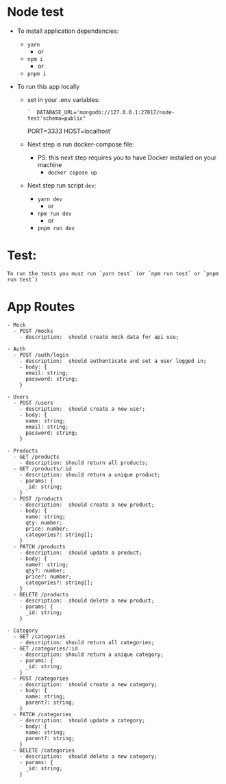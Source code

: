 # Node test

- To install application dependencies:
  - `yarn`
    - or
  - `npm i`
    - or
  - `pnpm i`
- To run this app locally

  - set in your .env variables:

        `  DATABASE_URL='mongodb://127.0.0.1:27017/node-test'schema=public"

    PORT=3333
    HOST=localhost`

  - Next step is run docker-compose file:
    - PS: this next step requires you to have Docker installed on your machine
      - `docker copose up`
  - Next step run script `dev`:
    - `yarn dev`
      - or
    - `npm run dev`
      - or
    - `pnpm run dev`

# Test:

    To run the tests you must run `yarn test` (or `npm run test` or `pnpm run test`)

# App Routes

    - Mock
      - POST /mocks
        - description:  should create mock data for api use;

    - Auth
      - POST /auth/login
        - description:  should authenticate and set a user logged in;
        - body: {
          email: string;
          password: string;
        }

    - Users
      - POST /users
        - description:  should create a new user;
        - body: {
          name: string;
          email: string;
          password: string;
        }

    - Products
      - GET /products
        - description: should return all products;
      - GET /products/:id
        - description: should return a unique product;
        - params: {
          _id: string;
        }
      - POST /products
        - description:  should create a new product;
        - body: {
          name: string;
          qty: number;
          price: number;
          categories?: string[];
        }
      - PATCH /products
        - description:  should update a product;
        - body: {
          name?: string;
          qty?: number;
          price?: number;
          categories?: string[];
        }
      - DELETE /products
        - description:  should delete a new product;
        - params: {
          _id: string;
        }

    - Category
      - GET /categories
        - description: should return all categories;
      - GET /categories/:id
        - description: should return a unique category;
        - params: {
          _id: string;
        }
      - POST /categories
        - description:  should create a new category;
        - body: {
          name: string;
          parent?: string;
        }
      - PATCH /categories
        - description:  should update a category;
        - body: {
          name: string;
          parent?: string;
        }
      - DELETE /categories
        - description:  should delete a new category;
        - params: {
          _id: string;
        }
